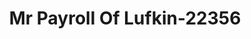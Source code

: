 ---
f_zip-code: 75901
f_state-code: TX
title: Mr Payroll Of Lufkin-22356
f_phone: 936-639-5971
f_city-only: Lufkin
f_address: 1203 S Chestnut Street Lufkin
f_location-unique-id: '22356'
slug: mr-payroll-of-lufkin-22356
updated-on: '2024-05-30T13:46:58.046Z'
created-on: '2024-05-30T13:36:59.803Z'
published-on: '2024-05-30T13:54:32.469Z'
f_city-state: cms/city/lufkin-tx.md
f_company: cms/company/mr-payroll-of-lufkin.md
f_state: cms/state/texas.md
layout: '[payday-loan].html'
tags: payday-loan
---